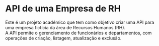 # API de uma Empresa de RH

Este é um projeto acadêmico que tem como objetivo criar uma API para uma empresa fictícia da área de Recursos Humanos (RH).  
A API permite o gerenciamento de funcionários e departamentos, com operações de criação, listagem, atualização e exclusão.
